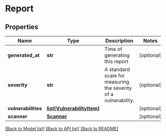 # Report

## Properties
Name | Type | Description | Notes
------------ | ------------- | ------------- | -------------
**generated_at** | **str** | Time of generating this report | [optional] 
**severity** | **str** | A standard scale for measuring the severity of a vulnerability. | [optional] 
**vulnerabilities** | [**list[VulnerabilityItem]**](VulnerabilityItem.md) |  | [optional] 
**scanner** | [**Scanner**](Scanner.md) |  | [optional] 

[[Back to Model list]](../README.md#documentation-for-models) [[Back to API list]](../README.md#documentation-for-api-endpoints) [[Back to README]](../README.md)

